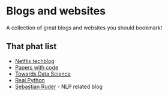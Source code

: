 # Blogs and websites

A collection of great blogs and websites you should bookmark!

## That phat list

- [Netflix techblog](https://medium.com/netflix-techblog)
- [Papers with code](https://paperswithcode.com/sota)
- [Towards Data Science](https://towardsdatascience.com/)
- [Real Python](https://realpython.com/)
- [Sebastian Ruder](http://ruder.io/) - NLP related blog
